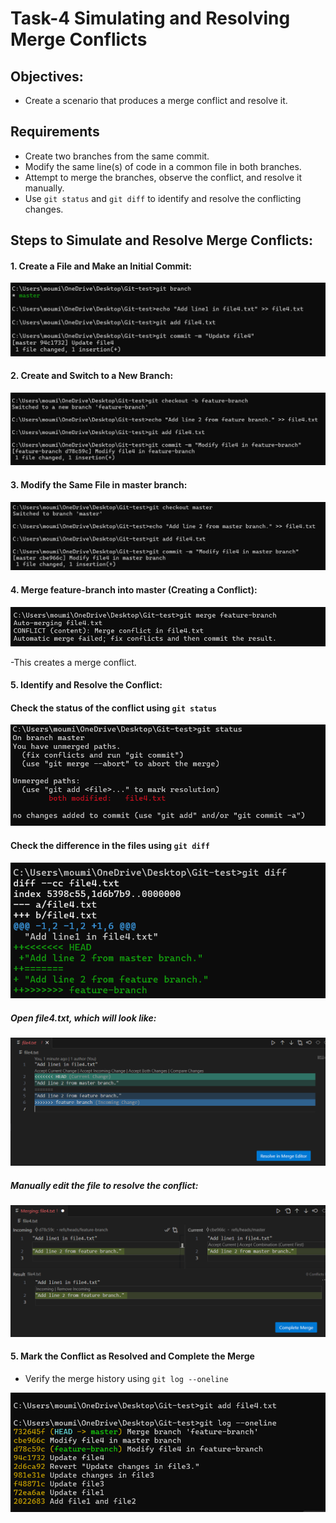 # Task-4 Simulating and Resolving Merge Conflicts

## Objectives:
- Create a scenario that produces a merge conflict and resolve it.

## Requirements
- Create two branches from the same commit.
- Modify the same line(s) of code in a common file in both branches.
- Attempt to merge the branches, observe the conflict, and resolve it manually.
- Use `git status` and `git diff` to identify and resolve the conflicting changes.

## Steps to Simulate and Resolve Merge Conflicts:

#### 1. Create a File and Make an Initial Commit:

![step1](step1.png)


#### 2. Create and Switch to a New Branch:

![feature-branch](feature-branch.png)


#### 3.  Modify the Same File in master branch:

![master-branch](master-branch.png)


#### 4. Merge feature-branch into master (Creating a Conflict):

![merge-conflict](merge-conflict.png)

-This creates a merge conflict.


#### 5. Identify and Resolve the Conflict:

#### Check the status of the conflict using `git status`

![status](status.png)

#### Check the difference in the files using `git diff`

![diff](diff.png)

##### Open file4.txt, which will look like:

![conflict-file](conflict-file.png)

##### Manually edit the file to resolve the conflict:

![resolve-conflict](resolve-conflict.png)


#### 5. Mark the Conflict as Resolved and Complete the Merge

- Verify the merge history using `git log --oneline`

![log](log.png)

